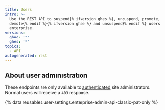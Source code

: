```yaml
---
title: Users
intro: >-
  Use the REST API to suspend{% ifversion ghes %}, unsuspend, promote, and
  demote{% endif %}{% ifversion ghae %} and unsuspend{% endif %} users on your
  enterprise.
versions:
  ghae: '*'
  ghes: '*'
topics:
  - API
autogenerated: rest
---
```


## About user administration

These endpoints are only available to [authenticated](/rest/overview/authenticating-to-the-rest-api) site administrators. Normal users will receive a `403` response.

{% data reusables.user-settings.enterprise-admin-api-classic-pat-only %}

<!-- Content after this section is automatically generated -->
